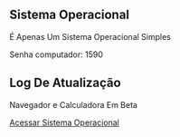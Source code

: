 <DOCTYPE html>
  <html lang="pt-br">
    <head></head>
<body>
<h2 style="fony-weight: bold;">Sistema Operacional</h2>
<p>É Apenas Um Sistema Operacional Simples</p>
<p>Senha computador: 1590</p>
  
  <h2>Log De Atualização</h2>
  <p>Navegador e Calculadora Em Beta</p>
  <a href="https://arthur2-1723.github.io/sistema-operacional/">Acessar Sistema Operacional</a>
</body>
</html>
